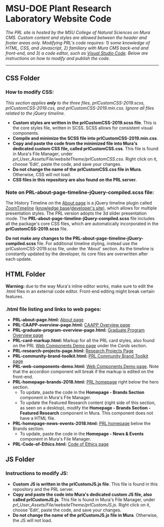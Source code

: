 # MSU-DOE Plant Research Laboratory Website Code
*The PRL site is hosted by the MSU College of Natural Sciences on Mura CMS. Custom content and styles are allowed between the header and footer areas only. Modifying PRL's code requires: 1) some knowledge of HTML, CSS, and Javascript, 2) familiary with Mura CMS back-end and front-end, and 3) a code editor, such as <a href="https://code.visualstudio.com/"> Visual Studio Code</a>. Below are instructions on how to modify and publish the code.*
<hr>

## CSS Folder
### How to modify CSS:
*This section applies **only** to the three files, prlCustomCSS-2019.scss, prlCustomCSS-2019.css, and prlCustomCSS-2019.min.css. Ignore all files related to the jQuery timeline.* 
 * **Custom styles are written in the prlCustomCSS-2019.scss file**. This is the core styles file, written in SCSS. SCSS allows for consistent visual components.
* **Compile and minimize the SCSS file into prlCustomCSS-2019.min.css**.
* **Copy and paste the code from the minimized file into Mura's dedicated custom CSS file, called  prlCustomCSS.css**. This file is found in Mura's File Manager, under *prl_User_Assets/File/websiteTheme/prlCustomCSS.css*. Right click on it, choose 'Edit', paste the code, and save your changes.
* **Do not change the name of the prlCustomCSS.css file in Mura**. Otherwise, CSS will not load.
* **CSS files in this repository are also found on the PRL server.** 
### Note on PRL-about-page-timeline-jQuery-compiled.scss file:
The History Timeline on the <a href="https://prl.natsci.msu.edu/about/">About page</a> is a jQuery timeline plugin called <a href="http://preview.codecanyon.net/item/zoomtimeline-css-timeline-pack/full_screen_preview/16918891?_ga=2.76863253.1076320330.1529523907-713049933.1525180595">ZoomTimeline</a> (<a href="https://zoomthe.me/knowledge-base/zoomtimeline/">knowledge base</a>/<a href="http://digitalzoomstudio.net/">developer's site</a>), which allows for multiple presentation styles. The PRL version adopts the 3d slider presentation mode. The **PRL-about-page-timeline-jQuery-compiled.scss** file includes all the package's core CSS files, which are automatically incorporated in the **prlCustomCSS-2019.scss** file.

**Do not make any changes to the PRL-about-page-timeline-jQuery-compiled.scss** file. For additional timeline styling, instead use the prlCustomCSS-2019.scss file, under the  'About' section. As the timeline is constantly updated by the developer, its core files are overwritten after each update. 

## HTML Folder
**Warning:** due to the way Mura's inline editor works, make sure to edit the .html files in an external code editor. Front-end editing might break certain features.
### .html file listing and links to web pages:
* **PRL-about-page.html:** <a href="https://prl.natsci.msu.edu/about/">About page</a>
* **PRL-CAAPP-overview-page.html:**  <a href="https://prl.natsci.msu.edu/research-tech/center-for-advanced-algal-and-plant-phenotyping/">CAAPP Overview page</a>
* **PRL-graduate-program-overview-page.html:**  <a href="https://prl.natsci.msu.edu/graduate-program/graduate-program-overview/">Graduate Program Overview page</a>
* **PRL-card-markup.html:** Markup for all the PRL card styles, also found on the PRL <a href="https://prl.natsci.msu.edu/about/internal-resources/brand-guides/communications-department-resources/web-components-demo/">Web Components Demo page</a> under the *Cards* section.
* **PRL-research-projects-page.html:** <a href="https://prl.natsci.msu.edu/research-tech/research-projects/">Research Projects Page</a>
* **PRL-community-brand-toolkit.html:**  <a href="https://prl.natsci.msu.edu/about/internal-resources/brand-guides/prl-community-brand-toolkit/">PRL Community Brand Toolkit page</a>
* **PRL-web-components-demo.html:**  <a href="https://prl.natsci.msu.edu/about/internal-resources/brand-guides/communications-department-resources/web-components-demo/">Web Components Demo page</a>. Note that the accordion component will break if the markup is edited on the front-end.
* **PRL-homepage-brands-2018.html:**  <a href="https://prl.natsci.msu.edu/">PRL homepage</a> right below the hero section.
  * To update, paste the code in the **Homepage - Brands Section** component in Mura's File Manager.
  * To update the Featured Research content (right side of this section, as seen on a desktop), modify the **Homepage - Brands Section - Featured Research** component in Mura. This component does not have a HTML file.
* **PRL-homepage-news-events-2018.html:** <a href="https://prl.natsci.msu.edu/">PRL homepage</a> below the Brands section.
  * To update, paste the code in the **Homepage - News & Events** component in Mura's File Manager.
* **PRL-Code-of-Ethics.html:** <a href="https://prl.natsci.msu.edu/about/internal-resources/employee-documents/code-of-ethics/">Code of Ethics page</a>
 
## JS Folder 
### Instructions to modify JS:
* **Custom JS is written in the prlCustomJS.js file**. This file is found in this repository and the PRL server.
* **Copy and paste the code into Mura's dedicated custom JS file, also called prlCustomJS.js**. This file is found in Mura's File Manager, under *prl_User_Assets/File/websiteTheme/prlCustomJS.js*. Right click on it, choose 'Edit', paste the code, and save your changes.
* **Do not change the name of the prlCustomJS.js file in Mura**. Otherwise, the JS will not load.